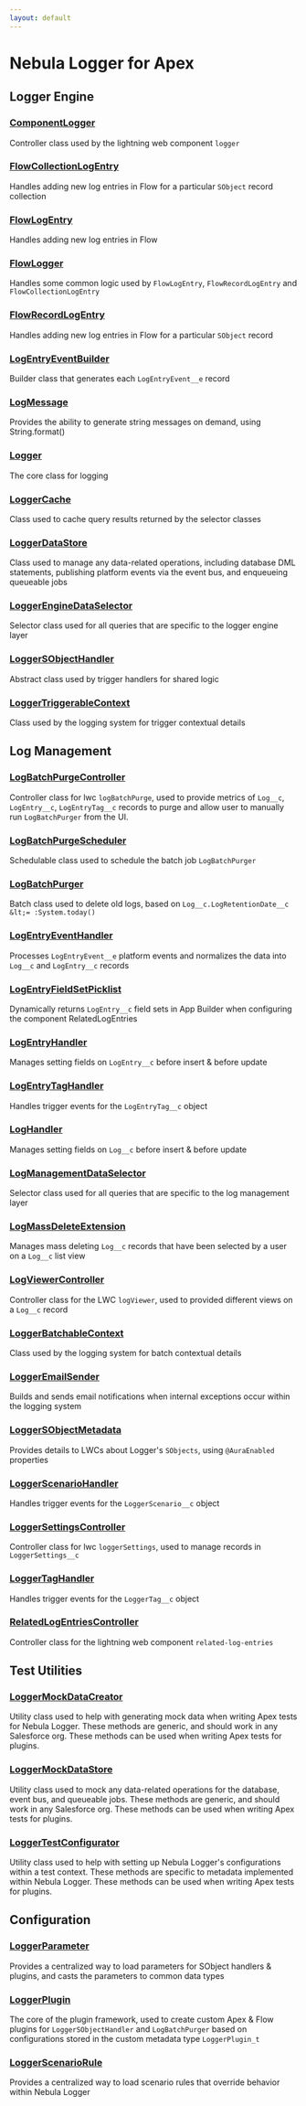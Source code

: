 ```yaml
---
layout: default
---
```


# Nebula Logger for Apex

## Logger Engine

### [ComponentLogger](Logger-Engine/ComponentLogger)

Controller class used by the lightning web component `logger`

### [FlowCollectionLogEntry](Logger-Engine/FlowCollectionLogEntry)

Handles adding new log entries in Flow for a particular `SObject` record collection

### [FlowLogEntry](Logger-Engine/FlowLogEntry)

Handles adding new log entries in Flow

### [FlowLogger](Logger-Engine/FlowLogger)

Handles some common logic used by `FlowLogEntry`, `FlowRecordLogEntry` and `FlowCollectionLogEntry`

### [FlowRecordLogEntry](Logger-Engine/FlowRecordLogEntry)

Handles adding new log entries in Flow for a particular `SObject` record

### [LogEntryEventBuilder](Logger-Engine/LogEntryEventBuilder)

Builder class that generates each `LogEntryEvent__e` record

### [LogMessage](Logger-Engine/LogMessage)

Provides the ability to generate string messages on demand, using String.format()

### [Logger](Logger-Engine/Logger)

The core class for logging

### [LoggerCache](Logger-Engine/LoggerCache)

Class used to cache query results returned by the selector classes

### [LoggerDataStore](Logger-Engine/LoggerDataStore)

Class used to manage any data-related operations, including database DML statements, publishing platform events via the event bus, and enqueueing queueable jobs

### [LoggerEngineDataSelector](Logger-Engine/LoggerEngineDataSelector)

Selector class used for all queries that are specific to the logger engine layer

### [LoggerSObjectHandler](Logger-Engine/LoggerSObjectHandler)

Abstract class used by trigger handlers for shared logic

### [LoggerTriggerableContext](Logger-Engine/LoggerTriggerableContext)

Class used by the logging system for trigger contextual details

## Log Management

### [LogBatchPurgeController](Log-Management/LogBatchPurgeController)

Controller class for lwc `logBatchPurge`, used to provide metrics of `Log__c`, `LogEntry__c`, `LogEntryTag__c` records to purge and allow user to manually run `LogBatchPurger` from the UI.

### [LogBatchPurgeScheduler](Log-Management/LogBatchPurgeScheduler)

Schedulable class used to schedule the batch job `LogBatchPurger`

### [LogBatchPurger](Log-Management/LogBatchPurger)

Batch class used to delete old logs, based on `Log__c.LogRetentionDate__c &lt;= :System.today()`

### [LogEntryEventHandler](Log-Management/LogEntryEventHandler)

Processes `LogEntryEvent__e` platform events and normalizes the data into `Log__c` and `LogEntry__c` records

### [LogEntryFieldSetPicklist](Log-Management/LogEntryFieldSetPicklist)

Dynamically returns `LogEntry__c` field sets in App Builder when configuring the component RelatedLogEntries

### [LogEntryHandler](Log-Management/LogEntryHandler)

Manages setting fields on `LogEntry__c` before insert &amp; before update

### [LogEntryTagHandler](Log-Management/LogEntryTagHandler)

Handles trigger events for the `LogEntryTag__c` object

### [LogHandler](Log-Management/LogHandler)

Manages setting fields on `Log__c` before insert &amp; before update

### [LogManagementDataSelector](Log-Management/LogManagementDataSelector)

Selector class used for all queries that are specific to the log management layer

### [LogMassDeleteExtension](Log-Management/LogMassDeleteExtension)

Manages mass deleting `Log__c` records that have been selected by a user on a `Log__c` list view

### [LogViewerController](Log-Management/LogViewerController)

Controller class for the LWC `logViewer`, used to provided different views on a `Log__c` record

### [LoggerBatchableContext](Log-Management/LoggerBatchableContext)

Class used by the logging system for batch contextual details

### [LoggerEmailSender](Log-Management/LoggerEmailSender)

Builds and sends email notifications when internal exceptions occur within the logging system

### [LoggerSObjectMetadata](Log-Management/LoggerSObjectMetadata)

Provides details to LWCs about Logger&apos;s `SObjects`, using `@AuraEnabled` properties

### [LoggerScenarioHandler](Log-Management/LoggerScenarioHandler)

Handles trigger events for the `LoggerScenario__c` object

### [LoggerSettingsController](Log-Management/LoggerSettingsController)

Controller class for lwc `loggerSettings`, used to manage records in `LoggerSettings__c`

### [LoggerTagHandler](Log-Management/LoggerTagHandler)

Handles trigger events for the `LoggerTag__c` object

### [RelatedLogEntriesController](Log-Management/RelatedLogEntriesController)

Controller class for the lightning web component `related-log-entries`

## Test Utilities

### [LoggerMockDataCreator](/Test-Utilities/LoggerMockDataCreator)

Utility class used to help with generating mock data when writing Apex tests for Nebula Logger. These methods are generic, and should work in any Salesforce org. These methods can be used when writing Apex tests for plugins.

### [LoggerMockDataStore](/Test-Utilities/LoggerMockDataStore)

Utility class used to mock any data-related operations for the database, event bus, and queueable jobs. These methods are generic, and should work in any Salesforce org. These methods can be used when writing Apex tests for plugins.

### [LoggerTestConfigurator](/Test-Utilities/LoggerTestConfigurator)

Utility class used to help with setting up Nebula Logger&apos;s configurations within a test context. These methods are specific to metadata implemented within Nebula Logger. These methods can be used when writing Apex tests for plugins.

## Configuration

### [LoggerParameter](Configuration/LoggerParameter)

Provides a centralized way to load parameters for SObject handlers &amp; plugins, and casts the parameters to common data types

### [LoggerPlugin](Configuration/LoggerPlugin)

The core of the plugin framework, used to create custom Apex &amp; Flow plugins for `LoggerSObjectHandler` and `LogBatchPurger` based on configurations stored in the custom metadata type `LoggerPlugin_t`

### [LoggerScenarioRule](Configuration/LoggerScenarioRule)

Provides a centralized way to load scenario rules that override behavior within Nebula Logger
